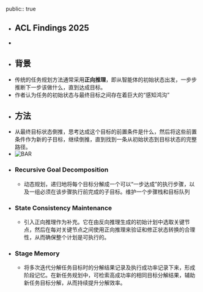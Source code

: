 public:: true

- ## ACL Findings 2025
-
- ## 背景
- 传统的任务规划方法通常采用**正向推理**，即从智能体的初始状态出发，一步步推断下一步该做什么，直到达成目标。
- 作者认为任务的初始状态与最终目标之间存在着巨大的“感知鸿沟”
- ## 方法
- 从最终目标状态倒推，思考达成这个目标的前置条件是什么，然后将这些前置条件作为新的子目标，继续倒推，直到找到一条从初始状态到目标状态的完整路径。
- ![BAR](https://github.com/WitcherLeo/BAR/raw/main/imgs/bar.png)
- ### Recursive Goal Decomposition
	- 动态规划，递归地将每个目标分解成一个可以“一步达成”的执行步骤，以及一组必须在该步骤执行前完成的子目标。维护一个步骤栈和目标队列
- ### State Consistency Maintenance
	- 引入正向推理作为补充。它在由反向推理生成的初始计划中选取关键节点，然后在每对关键节点之间使用正向推理来验证和修正状态转换的合理性，从而确保整个计划是可执行的。
- ### Stage Memory
	- 将多次迭代分解任务目标时的分解结果记录及执行成功率记录下来，形成阶段记忆。在新任务规划中，可检索高成功率的相同目标分解结果，辅助新任务目标分解，从而持续提升分解效率。